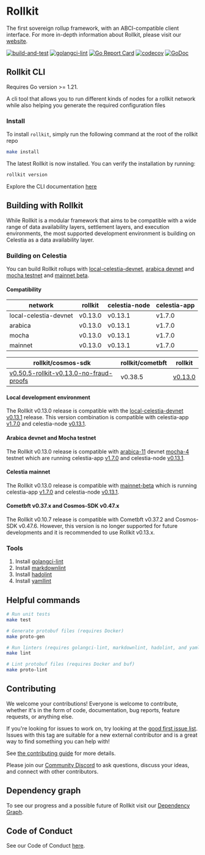 # Rollkit

The first sovereign rollup framework, with an ABCI-compatible client interface. For more in-depth information about Rollkit, please visit our [website](https://rollkit.dev).

<!-- markdownlint-disable MD013 -->
[![build-and-test](https://github.com/rollkit/rollkit/actions/workflows/test.yml/badge.svg)](https://github.com/rollkit/rollkit/actions/workflows/test.yml)
[![golangci-lint](https://github.com/rollkit/rollkit/actions/workflows/lint.yml/badge.svg)](https://github.com/rollkit/rollkit/actions/workflows/lint.yml)
[![Go Report Card](https://goreportcard.com/badge/github.com/rollkit/rollkit)](https://goreportcard.com/report/github.com/rollkit/rollkit)
[![codecov](https://codecov.io/gh/rollkit/rollkit/branch/main/graph/badge.svg?token=CWGA4RLDS9)](https://codecov.io/gh/rollkit/rollkit)
[![GoDoc](https://godoc.org/github.com/rollkit/rollkit?status.svg)](https://godoc.org/github.com/rollkit/rollkit)
<!-- markdownlint-enable MD013 -->

## Rollkit CLI

Requires Go version >= 1.21.

A cli tool that allows you to run different kinds of nodes for a rollkit network
while also helping you generate the required configuration files

### Install

To install `rollkit`, simply run the following command at the root of the
rollkit repo

```bash
make install
```

The latest Rollkit is now installed. You can verify the installation by running:

```bash
rollkit version
```

Explore the CLI documentation [here](./cmd/rollkit/docs/rollkit.md)

## Building with Rollkit

While Rollkit is a modular framework that aims to be compatible with a wide
range of data availability layers, settlement layers, and execution
environments, the most supported development environment is building on Celestia
as a data availability layer.

### Building on Celestia

You can build Rollkit rollups with [local-celestia-devnet](https://github.com/rollkit/local-celestia-devnet),
[arabica devnet](https://docs.celestia.org/nodes/arabica-devnet) and
[mocha testnet](https://docs.celestia.org/nodes/mocha-testnet) and
[mainnet beta](https://docs.celestia.org/nodes/mainnet).

#### Compatibility

| network               | rollkit | celestia-node | celestia-app |
| --------------------- | ------- | ------------- | ------------ |
| local-celestia-devnet | v0.13.0 | v0.13.1       | v1.7.0       |
| arabica               | v0.13.0 | v0.13.1       | v1.7.0       |
| mocha                 | v0.13.0 | v0.13.1       | v1.7.0       |
| mainnet               | v0.13.0 | v0.13.1       | v1.7.0       |

<!-- markdownlint-disable MD013 -->
| rollkit/cosmos-sdk | rollkit/cometbft | rollkit |
|-|-|-|
| [v0.50.5-rollkit-v0.13.0-no-fraud-proofs](https://github.com/rollkit/cosmos-sdk/releases/tag/v0.50.5-rollkit-v0.13.0-no-fraud-proofs) | v0.38.5| [v0.13.0](https://github.com/rollkit/rollkit/releases/tag/v0.13.0) |
<!-- markdownlint-enable MD013 -->

#### Local development environment

The Rollkit v0.13.0 release is compatible with the
[local-celestia-devnet](https://github.com/rollkit/local-celestia-devnet) [v0.13.1](https://github.com/rollkit/local-celestia-devnet/releases/tag/v0.13.1)
release. This version combination is compatible with celestia-app
[v1.7.0](https://github.com/celestiaorg/celestia-app/releases/tag/v1.7.0)
and celestia-node
[v0.13.1](https://github.com/celestiaorg/celestia-node/releases/tag/v0.13.1).

#### Arabica devnet and Mocha testnet

The Rollkit v0.13.0 release is compatible with
[arabica-11](https://docs.celestia.org/nodes/arabica-devnet/) devnet
[mocha-4](https://docs.celestia.org/nodes/mocha-testnet/) testnet which are running
celestia-app
[v1.7.0](https://github.com/celestiaorg/celestia-app/releases/tag/v1.7.0)
and celestia-node
[v0.13.1](https://github.com/celestiaorg/celestia-node/releases/tag/v0.13.1).

#### Celestia mainnet

The Rollkit v0.13.0 release is compatible with [mainnet-beta](https://docs.celestia.org/nodes/mainnet/)
which is running celestia-app
[v1.7.0](https://github.com/celestiaorg/celestia-app/releases/tag/v1.7.0)
and celestia-node
[v0.13.1](https://github.com/celestiaorg/celestia-node/releases/tag/v0.13.1).

#### Cometbft v0.37.x and Cosmos-SDK v0.47.x

The Rollkit v0.10.7 release is compatible with Cometbft v0.37.2 and Cosmos-SDK
v0.47.6. However, this version is no longer supported for future developments and
it is recommended to use Rollkit v0.13.x.

### Tools

1. Install [golangci-lint](https://golangci-lint.run/welcome/install/)
1. Install [markdownlint](https://github.com/DavidAnson/markdownlint)
1. Install [hadolint](https://github.com/hadolint/hadolint)
1. Install [yamllint](https://yamllint.readthedocs.io/en/stable/quickstart.html)

## Helpful commands

```sh
# Run unit tests
make test

# Generate protobuf files (requires Docker)
make proto-gen

# Run linters (requires golangci-lint, markdownlint, hadolint, and yamllint)
make lint

# Lint protobuf files (requires Docker and buf)
make proto-lint

```

## Contributing

We welcome your contributions! Everyone is welcome to contribute, whether it's
in the form of code, documentation, bug reports, feature
requests, or anything else.

If you're looking for issues to work on, try looking at the
[good first issue list](https://github.com/rollkit/rollkit/issues?q=is%3Aissue+is%3Aopen+label%3A%22good+first+issue%22).
Issues with this tag are suitable for a new external contributor and is a great
way to find something you can help with!

See
[the contributing guide](https://github.com/rollkit/rollkit/blob/main/CONTRIBUTING.md)
for more details.

Please join our
[Community Discord](https://discord.com/invite/YsnTPcSfWQ)
to ask questions, discuss your ideas, and connect with other contributors.

## Dependency graph

To see our progress and a possible future of Rollkit visit our [Dependency
Graph](https://github.com/rollkit/rollkit/blob/main/specs/src/specs/rollkit-dependency-graph.md).

## Code of Conduct

See our Code of Conduct [here](https://docs.celestia.org/community/coc).
